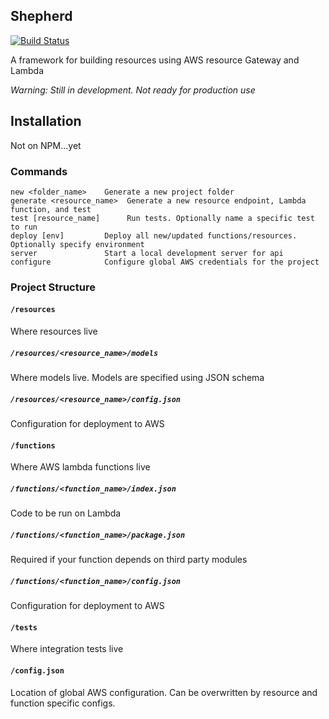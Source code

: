 ## Shepherd

[![Build Status](https://travis-ci.org/bustlelabs/shepherd.svg?branch=master)](https://travis-ci.org/bustlelabs/shepherd)

A framework for building resources using AWS resource Gateway and Lambda

*Warning: Still in development. Not ready for production use*

## Installation

Not on NPM...yet

### Commands

```
new <folder_name>    Generate a new project folder
generate <resource_name>  Generate a new resource endpoint, Lambda function, and test
test [resource_name]      Run tests. Optionally name a specific test to run
deploy [env]         Deploy all new/updated functions/resources. Optionally specify environment
server               Start a local development server for api
configure            Configure global AWS credentials for the project
```

### Project Structure

#### `/resources`

Where resources live

##### `/resources/<resource_name>/models`

Where models live. Models are specified using JSON schema

##### `/resources/<resource_name>/config.json`

Configuration for deployment to AWS

#### `/functions`

Where AWS lambda functions live

##### `/functions/<function_name>/index.json`

Code to be run on Lambda

##### `/functions/<function_name>/package.json`

Required if your function depends on third party modules

##### `/functions/<function_name>/config.json`

Configuration for deployment to AWS

#### `/tests`

Where integration tests live

#### `/config.json`

Location of global AWS configuration. Can be overwritten by resource and function specific configs.

